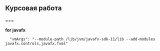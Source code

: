 ## Курсовая работа
===

**for javafx**

`   "vmArgs": "--module-path /lib/jvm/javafx-sdk-11/lib --add-modules javafx.controls,javafx.fxml"  `
